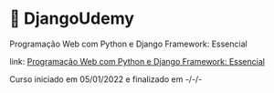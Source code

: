 # 🦕 DjangoUdemy

Programação Web com Python e Django Framework: Essencial

link: [Programação Web com Python e Django Framework: Essencial](https://www.udemy.com/course/programacao-web-com-django-framework-do-basico-ao-avancado/learn/lecture/15362316#content)

Curso iniciado em 05/01/2022 e finalizado em -/-/-
